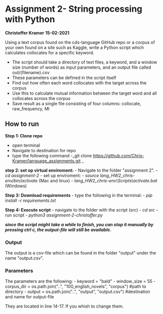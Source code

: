 # Assignment 2- String processing with Python
**Christoffer Kramer**
**15-02-2021**

Using a text corpus found on the cds-language GitHub repo or a corpus of your own found on a site such as Kaggle, write a Python script which calculates collocates for a specific keyword.

- The script should take a directory of text files, a keyword, and a window size (number of words) as input parameters, and an output file called out/{filename}.csv
- These parameters can be defined in the script itself
- Find out how often each word collocates with the target across the corpus
- Use this to calculate mutual information between the target word and all collocates across the corpus
- Save result as a single file consisting of four columns: collocate, raw_frequency, MI

## How to run

**Step 1: Clone repo**
- open terminal
- Navigate to destination for repo
- type the following command
    -_git clone https://github.com/Chris-Kramer/language_assignments.git _

**step 2: set op virtual enviroment:**
    - Navigate to the folder "assignment 2".
        - _cd assignment-2_
    - set up enviroment:
        - _source lang_HW2_chris-env/bin/activate_ (Mac and linux)
        - _lang_HW2_chris-env\Scripts\activate.bat_ (Windows)
        
**Step 3: Download requirements**
    - type the following in the terminal:
        - _pip install -r requirements.txt_
        
**Step 4: Execute script**
    - navigate to the folder with the script (src)
        - _cd src_
    - run script
        - _python3 assignment-2-christoffer.py_

**_since the script might take a while to finish, you can stop it manually by pressing ctrl c, the output-file will still be available._** 

### Output
The output is a csv-file which can be found in the folder "output" under the name "output.csv".

### Parameters
The  parameters are the following:
    - keyword = "bald"
    - window_size = 55
    - corpus_dir = os.path.join("..", "100_english_novels", "corpus") #path to directory
    - output = os.path.join("..", "output", "output.csv") #destination and name for output-file

They are located in line 14-17. If you whish to change them. 